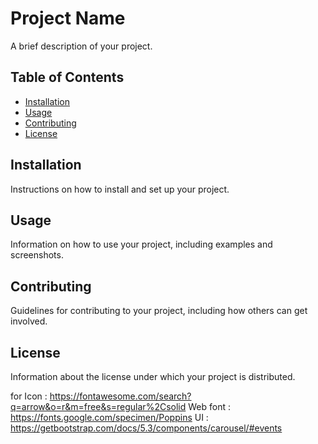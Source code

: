 # Project Name

A brief description of your project.

## Table of Contents

- [Installation](#installation)
- [Usage](#usage)
- [Contributing](#contributing)
- [License](#license)

## Installation

Instructions on how to install and set up your project.

## Usage

Information on how to use your project, including examples and screenshots.

## Contributing

Guidelines for contributing to your project, including how others can get involved.

## License

Information about the license under which your project is distributed.


for Icon : https://fontawesome.com/search?q=arrow&o=r&m=free&s=regular%2Csolid
Web font : https://fonts.google.com/specimen/Poppins
UI :  https://getbootstrap.com/docs/5.3/components/carousel/#events

